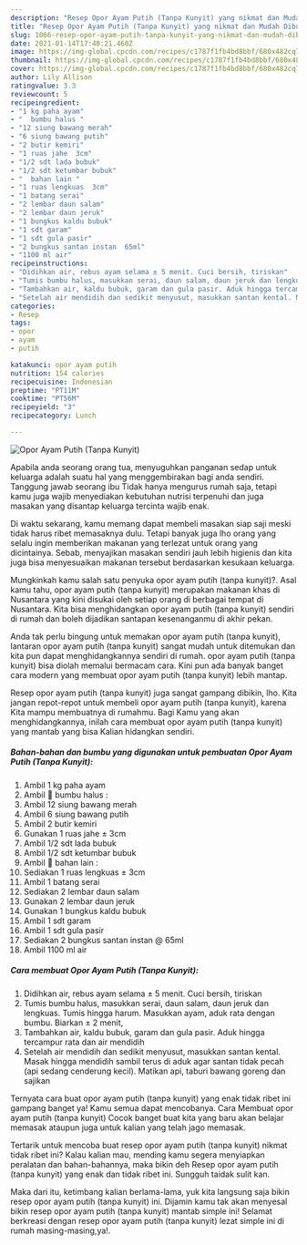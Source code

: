 ```yaml
---
description: "Resep Opor Ayam Putih (Tanpa Kunyit) yang nikmat dan Mudah Dibuat"
title: "Resep Opor Ayam Putih (Tanpa Kunyit) yang nikmat dan Mudah Dibuat"
slug: 1066-resep-opor-ayam-putih-tanpa-kunyit-yang-nikmat-dan-mudah-dibuat
date: 2021-01-14T17:40:21.460Z
image: https://img-global.cpcdn.com/recipes/c1787f1fb4bd8bbf/680x482cq70/opor-ayam-putih-tanpa-kunyit-foto-resep-utama.jpg
thumbnail: https://img-global.cpcdn.com/recipes/c1787f1fb4bd8bbf/680x482cq70/opor-ayam-putih-tanpa-kunyit-foto-resep-utama.jpg
cover: https://img-global.cpcdn.com/recipes/c1787f1fb4bd8bbf/680x482cq70/opor-ayam-putih-tanpa-kunyit-foto-resep-utama.jpg
author: Lily Allison
ratingvalue: 3.3
reviewcount: 5
recipeingredient:
- "1 kg paha ayam"
- "  bumbu halus "
- "12 siung bawang merah"
- "6 siung bawang putih"
- "2 butir kemiri"
- "1 ruas jahe  3cm"
- "1/2 sdt lada bubuk"
- "1/2 sdt ketumbar bubuk"
- "  bahan lain "
- "1 ruas lengkuas  3cm"
- "1 batang serai"
- "2 lembar daun salam"
- "2 lembar daun jeruk"
- "1 bungkus kaldu bubuk"
- "1 sdt garam"
- "1 sdt gula pasir"
- "2 bungkus santan instan  65ml"
- "1100 ml air"
recipeinstructions:
- "Didihkan air, rebus ayam selama ± 5 menit. Cuci bersih, tiriskan"
- "Tumis bumbu halus, masukkan serai, daun salam, daun jeruk dan lengkuas. Tumis hingga harum. Masukkan ayam, aduk rata dengan bumbu. Biarkan ± 2 menit,"
- "Tambahkan air, kaldu bubuk, garam dan gula pasir. Aduk hingga tercampur rata dan air mendidih"
- "Setelah air mendidih dan sedikit menyusut, masukkan santan kental. Masak hingga mendidih sambil terus di aduk agar santan tidak pecah (api sedang cenderung kecil). Matikan api, taburi bawang goreng dan sajikan"
categories:
- Resep
tags:
- opor
- ayam
- putih

katakunci: opor ayam putih 
nutrition: 154 calories
recipecuisine: Indonesian
preptime: "PT11M"
cooktime: "PT56M"
recipeyield: "3"
recipecategory: Lunch

---
```



![Opor Ayam Putih (Tanpa Kunyit)](https://img-global.cpcdn.com/recipes/c1787f1fb4bd8bbf/680x482cq70/opor-ayam-putih-tanpa-kunyit-foto-resep-utama.jpg)

Apabila anda seorang orang tua, menyuguhkan panganan sedap untuk keluarga adalah suatu hal yang menggembirakan bagi anda sendiri. Tanggung jawab seorang ibu Tidak hanya mengurus rumah saja, tetapi kamu juga wajib menyediakan kebutuhan nutrisi terpenuhi dan juga masakan yang disantap keluarga tercinta wajib enak.

Di waktu  sekarang, kamu memang dapat membeli masakan siap saji meski tidak harus ribet memasaknya dulu. Tetapi banyak juga lho orang yang selalu ingin memberikan makanan yang terlezat untuk orang yang dicintainya. Sebab, menyajikan masakan sendiri jauh lebih higienis dan kita juga bisa menyesuaikan makanan tersebut berdasarkan kesukaan keluarga. 



Mungkinkah kamu salah satu penyuka opor ayam putih (tanpa kunyit)?. Asal kamu tahu, opor ayam putih (tanpa kunyit) merupakan makanan khas di Nusantara yang kini disukai oleh setiap orang di berbagai tempat di Nusantara. Kita bisa menghidangkan opor ayam putih (tanpa kunyit) sendiri di rumah dan boleh dijadikan santapan kesenanganmu di akhir pekan.

Anda tak perlu bingung untuk memakan opor ayam putih (tanpa kunyit), lantaran opor ayam putih (tanpa kunyit) sangat mudah untuk ditemukan dan kita pun dapat menghidangkannya sendiri di rumah. opor ayam putih (tanpa kunyit) bisa diolah memalui bermacam cara. Kini pun ada banyak banget cara modern yang membuat opor ayam putih (tanpa kunyit) lebih mantap.

Resep opor ayam putih (tanpa kunyit) juga sangat gampang dibikin, lho. Kita jangan repot-repot untuk membeli opor ayam putih (tanpa kunyit), karena Kita mampu membuatnya di rumahmu. Bagi Kamu yang akan menghidangkannya, inilah cara membuat opor ayam putih (tanpa kunyit) yang mantab yang bisa Kalian hidangkan sendiri.

<!--inarticleads1-->

##### Bahan-bahan dan bumbu yang digunakan untuk pembuatan Opor Ayam Putih (Tanpa Kunyit):

1. Ambil 1 kg paha ayam
1. Ambil  🥥 bumbu halus :
1. Ambil 12 siung bawang merah
1. Ambil 6 siung bawang putih
1. Ambil 2 butir kemiri
1. Gunakan 1 ruas jahe ± 3cm
1. Ambil 1/2 sdt lada bubuk
1. Ambil 1/2 sdt ketumbar bubuk
1. Ambil  🥥 bahan lain :
1. Sediakan 1 ruas lengkuas ± 3cm
1. Ambil 1 batang serai
1. Sediakan 2 lembar daun salam
1. Gunakan 2 lembar daun jeruk
1. Gunakan 1 bungkus kaldu bubuk
1. Ambil 1 sdt garam
1. Ambil 1 sdt gula pasir
1. Sediakan 2 bungkus santan instan @ 65ml
1. Ambil 1100 ml air




<!--inarticleads2-->

##### Cara membuat Opor Ayam Putih (Tanpa Kunyit):

1. Didihkan air, rebus ayam selama ± 5 menit. Cuci bersih, tiriskan
1. Tumis bumbu halus, masukkan serai, daun salam, daun jeruk dan lengkuas. Tumis hingga harum. Masukkan ayam, aduk rata dengan bumbu. Biarkan ± 2 menit,
1. Tambahkan air, kaldu bubuk, garam dan gula pasir. Aduk hingga tercampur rata dan air mendidih
1. Setelah air mendidih dan sedikit menyusut, masukkan santan kental. Masak hingga mendidih sambil terus di aduk agar santan tidak pecah (api sedang cenderung kecil). Matikan api, taburi bawang goreng dan sajikan




Ternyata cara buat opor ayam putih (tanpa kunyit) yang enak tidak ribet ini gampang banget ya! Kamu semua dapat mencobanya. Cara Membuat opor ayam putih (tanpa kunyit) Cocok banget buat kita yang baru akan belajar memasak ataupun juga untuk kalian yang telah jago memasak.

Tertarik untuk mencoba buat resep opor ayam putih (tanpa kunyit) nikmat tidak ribet ini? Kalau kalian mau, mending kamu segera menyiapkan peralatan dan bahan-bahannya, maka bikin deh Resep opor ayam putih (tanpa kunyit) yang enak dan tidak ribet ini. Sungguh taidak sulit kan. 

Maka dari itu, ketimbang kalian berlama-lama, yuk kita langsung saja bikin resep opor ayam putih (tanpa kunyit) ini. Dijamin kamu tak akan menyesal bikin resep opor ayam putih (tanpa kunyit) mantab simple ini! Selamat berkreasi dengan resep opor ayam putih (tanpa kunyit) lezat simple ini di rumah masing-masing,ya!.

